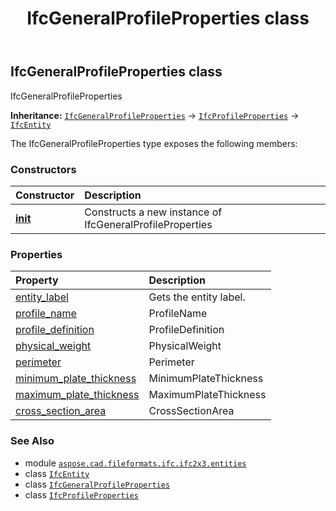 ﻿---
title: IfcGeneralProfileProperties class
second_title: Aspose.CAD for Python via .NET API References
description: 
type: docs
weight: 2650
url: /aspose.cad.fileformats.ifc.ifc2x3.entities/ifcgeneralprofileproperties/
is_root: false
---

## IfcGeneralProfileProperties class

IfcGeneralProfileProperties



**Inheritance:** [`IfcGeneralProfileProperties`](/cad/python-net/aspose.cad.fileformats.ifc.ifc2x3.entities/ifcgeneralprofileproperties) → 
[`IfcProfileProperties`](/cad/python-net/aspose.cad.fileformats.ifc.ifc2x3.entities/ifcprofileproperties) → 
[`IfcEntity`](/cad/python-net/aspose.cad.fileformats.ifc/ifcentity)



The IfcGeneralProfileProperties type exposes the following members:

### Constructors
| Constructor | Description |
| :- | :- |
| [__init__](/cad/python-net/aspose.cad.fileformats.ifc.ifc2x3.entities/ifcgeneralprofileproperties/__init__/#) | Constructs a new instance of IfcGeneralProfileProperties |


### Properties
| Property | Description |
| :- | :- |
| [entity_label](/cad/python-net/aspose.cad.fileformats.ifc.ifc2x3.entities/ifcgeneralprofileproperties/entity_label) | Gets the entity label. |
| [profile_name](/cad/python-net/aspose.cad.fileformats.ifc.ifc2x3.entities/ifcgeneralprofileproperties/profile_name) | ProfileName |
| [profile_definition](/cad/python-net/aspose.cad.fileformats.ifc.ifc2x3.entities/ifcgeneralprofileproperties/profile_definition) | ProfileDefinition |
| [physical_weight](/cad/python-net/aspose.cad.fileformats.ifc.ifc2x3.entities/ifcgeneralprofileproperties/physical_weight) | PhysicalWeight |
| [perimeter](/cad/python-net/aspose.cad.fileformats.ifc.ifc2x3.entities/ifcgeneralprofileproperties/perimeter) | Perimeter |
| [minimum_plate_thickness](/cad/python-net/aspose.cad.fileformats.ifc.ifc2x3.entities/ifcgeneralprofileproperties/minimum_plate_thickness) | MinimumPlateThickness |
| [maximum_plate_thickness](/cad/python-net/aspose.cad.fileformats.ifc.ifc2x3.entities/ifcgeneralprofileproperties/maximum_plate_thickness) | MaximumPlateThickness |
| [cross_section_area](/cad/python-net/aspose.cad.fileformats.ifc.ifc2x3.entities/ifcgeneralprofileproperties/cross_section_area) | CrossSectionArea |



### See Also
* module [`aspose.cad.fileformats.ifc.ifc2x3.entities`](..)
* class [`IfcEntity`](/cad/python-net/aspose.cad.fileformats.ifc/ifcentity)
* class [`IfcGeneralProfileProperties`](/cad/python-net/aspose.cad.fileformats.ifc.ifc2x3.entities/ifcgeneralprofileproperties)
* class [`IfcProfileProperties`](/cad/python-net/aspose.cad.fileformats.ifc.ifc2x3.entities/ifcprofileproperties)
